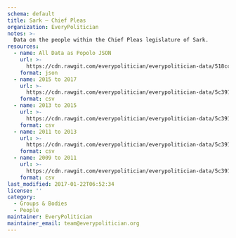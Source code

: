 ```yaml
---
schema: default
title: Sark — Chief Pleas
organization: EveryPolitician
notes: >-
  Data on the people within the Chief Pleas legislature of Sark.
resources:
  - name: All Data as Popolo JSON
    url: >-
      https://cdn.rawgit.com/everypolitician/everypolitician-data/518cc7a0134aefcc060b65dc801add5d40420a8f/data/Sark/Chief_Pleas/ep-popolo-v1.0.json
    format: json
  - name: 2015 to 2017
    url: >-
      https://cdn.rawgit.com/everypolitician/everypolitician-data/5c3911f1249d20e9104b216a5241f48d6141e256/data/Sark/Chief_Pleas/term-2015.csv
    format: csv
  - name: 2013 to 2015
    url: >-
      https://cdn.rawgit.com/everypolitician/everypolitician-data/5c3911f1249d20e9104b216a5241f48d6141e256/data/Sark/Chief_Pleas/term-2013.csv
    format: csv
  - name: 2011 to 2013
    url: >-
      https://cdn.rawgit.com/everypolitician/everypolitician-data/5c3911f1249d20e9104b216a5241f48d6141e256/data/Sark/Chief_Pleas/term-2011.csv
    format: csv
  - name: 2009 to 2011
    url: >-
      https://cdn.rawgit.com/everypolitician/everypolitician-data/5c3911f1249d20e9104b216a5241f48d6141e256/data/Sark/Chief_Pleas/term-2009.csv
    format: csv
last_modified: 2017-01-22T06:52:34
license: ''
category:
  - Groups & Bodies
  - People
maintainer: EveryPolitician
maintainer_email: team@everypolitician.org
---
```

